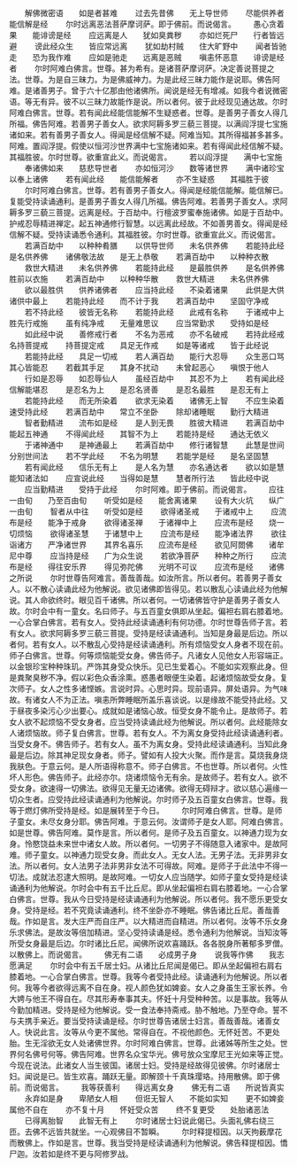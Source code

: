 <!-- { "loadSidebar": true } -->
　　解佛微密语　　如是者甚难
　　过去先昔佛　　无上导世师
　　尽能供养者　　能信解是经
　　尔时远离恶法菩萨摩诃萨。即于佛前。而说偈言。
　　愚心贪着果　　能诽谤是经
　　应远离是人　　犹如臭粪秽
　　亦如烂死尸　　行者皆远避
　　谤此经众生　　皆应常远离
　　犹如劫村贼　　住大旷野中
　　闻者皆驰走　　恐为我作难
　　应如是驰走　　远离是恶贼
　　嗔恚怀恶意　　诽谤是经者
　　尔时阿难白佛言。世尊。甚为希有。是诸菩萨摩诃萨。决定善说菩提之法。世尊。为是自三昧力。为是佛威神力。为是此经三昧力能作是说耶。佛告阿难。是诸善男子。曾于六十亿那由他诸佛所。闻说是经无有增减。如我今者说微密语。等无有异。彼不以三昧力故能作是说。所以者何。彼于此经现见通达故。尔时阿难白佛言。世尊。若有闻此经能信能解不生疑惑者。世尊。是善男子善女人得几所福。佛告阿难。若善男子善女人。欲求阿耨多罗三藐三菩提。以满阎浮提七宝施诸如来。若有善男子善女人。得闻是经信解不疑。阿难当知。其所得福甚多甚多。阿难。置阎浮提。假使以恒河沙世界满中七宝施诸如来。若有得闻此经信解不疑。其福胜彼。尔时世尊。欲重宣此义。而说偈言。
　　若以阎浮提　　满中七宝施
　　奉诸佛如来　　慈悲导世者
　　亦如恒河沙　　数等诸世界
　　满中诸珍宝　　以奉上诸佛
　　若有闻此经　　能信能解者
　　亦不生疑惑　　其福胜于彼
　　尔时阿难白佛言。世尊。若有善男子善女人。得闻是经能信能解。能信解已。复能受持读诵通利。是善男子善女人得几所福。佛告阿难。若善男子善女人。求阿耨多罗三藐三菩提。远离是经。于百劫中。行檀波罗蜜奉施诸佛。如是于百劫中。护戒忍辱精进禅定。起五神通修行智慧。以远离此经故。不如善男善女。得闻是经信解不疑。受持读诵悉令通利。其福胜彼。尔时世尊。欲重宣此义。而说偈言。
　　若满百劫中　　以种种肴膳
　　以供导世师　　未名供养佛
　　若能持此经　　是名供养佛
　　诸佛敬法故　　是无上恭敬
　　若满百劫中　　以种种衣散
　　救世大精进　　未名供养佛
　　若能持此经　　是最胜供养
　　是名供养佛　　胜前以衣施
　　若满百劫中　　以种种华散
　　救世大精进　　未名供养佛
　　欲以最胜供　　供养诸佛者
　　应当持此经　　不染着诸果
　　此供是大供　　诸供中最上
　　若能持此经　　而不计于我
　　若满百劫中　　坚固守净戒
　　若不持此经　　彼皆无名称
　　若能持此经　　此戒有名称
　　于诸戒中上　　胜先行戒施
　　虽有纯净戒　　无量难思议
　　应当常勤求　　受持如是经
　　如此经中说　　善修戒行者
　　不名为恶戒　　亦不名破戒
　　若持此经戒　　名持菩提戒
　　持菩提定戒　　具足无作戒
　　如是等诸戒　　皆于此经说
　　若能持此经　　具足一切戒
　　若人满百劫　　能行大忍辱
　　众生恶口骂　　其心皆能忍
　　若截其手足　　其身不扰动
　　未曾起恶心　　嗔恨于他人
　　行如是忍辱　　如忍辱仙人
　　虽经百劫中　　其忍不为上
　　若有闻此经　　信解能堪忍
　　是忍名为上　　是忍名贤善
　　是忍名最胜　　是忍无有上
　　若能持此经　　而无所染着
　　欲求无染着　　诸佛无上智
　　不应生染着　　速受持此经
　　若满百劫中　　常立不坐卧
　　除却诸睡眠　　勤行大精进
　　智者勤精进　　流布如是经
　　是人到无畏　　胜彼大精进
　　若满百劫中　　能起五神通
　　不得闻此经　　其智不为上
　　若能持是经　　通达无依义
　　于诸神通中　　是神通最上
　　若满百劫中　　修行诸智慧
　　此慧是世间　　分别世间法
　　若不学此经　　不名为明慧
　　若能学是经　　是名坚固慧
　　若有闻此经　　信乐无有上
　　是人名为慧　　亦名通达者
　　欲以如是慧　　能知诸法如
　　应宣说此经　　当得如是慧
　　慧者所行法　　皆此经中说
　　应当勤精进　　受持于此经
　　尔时阿难。即于佛前。而说偈言。
　　应往一由旬　　乃至百由旬
　　听受如是经　　能舍离诸果
　　设有大火坑　　纵广一由旬
　　智者从中往　　听受如是经
　　欲得诸圣戒　　于诸戒中上
　　应流布是经　　能净于戒身
　　欲得诸圣禅　　于诸禅中上
　　应流布是经　　烧一切烦恼
　　欲得诸圣慧　　于诸慧中上
　　应流布是经　　能净诸法界
　　欲往诣诸方　　严净诸世界
　　其界名喜乐　　应流布是经
　　欲见阿閦佛　　诸牟尼中尊
　　应当持是经　　广为众生说
　　若欲净菩萨　　种种之所行
　　应流布是经　　得往安乐界
　　得见弥陀佛　　光明不可议
　　应流布是经　　诸佛之所说
　　尔时世尊告阿难言。善哉善哉。如汝所言。所以者何。若善男子善女人。以不散心读诵此经为他解说。欲见诸佛即皆得见。若以散乱心读诵此经为他解说。其人命欲终时。眼见百千诸佛。所以者何。一切诸佛皆守护是善男子善女人故。尔时会中有一童女。名曰师子。与五百童女俱即从坐起。偏袒右肩右膝着地。一心合掌白佛言。若有女人。受持此经读诵通利有何功德。尔时世尊告师子言。若有女人。欲求阿耨多罗三藐三菩提。受持是经读诵通利。当知是身最是后边。所以者何。若有女人。以不散乱心受持是经读诵通利。所有烦恼受女人身者不现在前。师子白佛言。世尊。何等烦恼能受女身。佛告师子。凡诸女人见他女人形容端正。以金银珍宝种种珠玑。严饰其身受众快乐。见已生爱着心。不能如实观察此身。但是粪聚臭秽不净。假以彩色众香涂熏。惑愚者眼便生染着。起诸烦恼故受女身。复次师子。女人之性多诸悭嫉。言说时异。心思时异。现前语异。屏处语异。为气味故。有诸女人不为正法。嗔恚所弊睡眠所盖乐喜谈说。以是缘故不能受持此经。又于昼夜多染污心少出要心。成就如是诸恼心故。恒受女身不能令止。是故师子。若女人欲不起烦恼不受女身者。应当受持读诵此经为他解说。所以者何。此经能除女人诸烦恼故。师子复白佛言。世尊。若有女人。不为离女身受持此经读诵通利者。当受女身不。佛告师子。若有女人。虽不为离女身。受持此经读诵通利。当知此身最是后边。除其神足现女身者。师子。譬如有人投大火聚。而作是言。莫烧我身烧我肤色。于意云何。是人所语得称意不。师子白佛言。不也世尊。所以者何。火性坏人形色。佛告师子。此经亦尔。烧诸烦恼令无有余。是故师子。若有女人。欲不受女身。欲速得一切佛法。欲得见无量无边诸佛。欲得无碍辩才。欲以慈心遍缘一切众生者。应受持此经读诵通利为他解说。尔时师子及五百童女白佛言。世尊。我等于燃灯佛所受持是经。如是展转至于今日。
　　尔时阿难白佛言。世尊。是师子童女。未尽女身分耶。佛告阿难。于意云何。汝谓师子是女人耶。阿难白佛言。如是世尊。佛告阿难。莫作是言。所以者何。是师子及五百童女。以神通力现为女身。怜愍饶益未来世中诸女人故。所以者何。一切男子不得随意入诸家中。是故阿难。师子童女。以神通力现受女身。而此女人。无女人法。无男子法。无非男非女法。所以者何。女人法男子法非男非女法不可得故。阿难。是师子于此法中不得一切法。成就法忍逮大照明。是故阿难。一切女人应当随学。如师子童女受持是经读诵通利为他解说。尔时会中有五千比丘尼。即从坐起偏袒右肩右膝着地。一心合掌白佛言。世尊。我从今日受持是经读诵通利为他解说。所以者何。我不愿乐更受女身。受持是经。若不究竟读诵通利。终不坐卧亦不睡眠。佛告诸比丘尼。善哉善哉。作如是言。发大庄严而自庄严。以大精进而自精进。所以者何。汝等不乐女身乐求佛法。是故汝等倍加精进。坚心受持读诵是经。悉令通利为他解说。当知汝等所受女身最是后边。尔时诸比丘尼。闻佛所说欢喜踊跃。各各脱身所著郁多罗僧。以散佛上。而说偈言。
　　佛无有二语　　必成男子身
　　说我等作佛　　我志愿满足
　　尔时会中有五千居士妇。从诸比丘尼闻是偈已。即从坐起偏袒右肩右膝着地。一心合掌白佛言。世尊。我等今者受持此经。读诵通利为他解说。所以者何。我等今者欲得远离不自在身。视人颜色犹如婢妾。女人之身虽生王家长养。令大娉与他王不得自在。尽其形寿奉事其夫。怀妊十月受种种苦。以是事故。我等从今勤加精进。受持是经为他解说。受一食法奉持斋戒。胁不触地。乃至夺命。誓不与夫携手亲近。要当受持读诵是经。尔时世尊告诸居士妇言。善哉善哉。诸善女人。快说此言。汝等从今更不属他。常得自在。不视他颜色。无怀妊苦。不更处胎。生无淫欲无女人处诸佛世界。尔时阿难白佛言。世尊。此诸姊等所生之处。世界何名佛号何等。佛告阿难。世界名众宝华光。佛号放众宝摩尼王光如来等正觉。今现在说法。此诸女人当生彼国。诸居士妇。受持是经故得见彼佛。尔时诸居士妇。闻说是已。皆生欢喜。踊跃无量。即解颈十千真珠璎珞。持用散佛。即于佛前。而说偈言。
　　我等获善利　　得远离女身
　　佛无有二语　　所说皆真实
　　永弃如是身　　卑陋女人相
　　但诳无智人　　不能如实知
　　更不如婢妾　　属他不自在
　　亦不复十月　　怀妊受众苦
　　终不复更受　　处胎诸恶法
　　已得离胎智　　此智无有上
　　尔时诸居士妇说此偈已。头面礼佛右绕三匝。去佛不远皆共就坐。一心观佛目不暂瞬。
　　尔时释提桓因。以天拘薮摩花而散佛上。作如是言。世尊。我当受持是经读诵通利为他解说。佛告释提桓因。憍尸迦。汝若如是终不更与阿修罗战。
